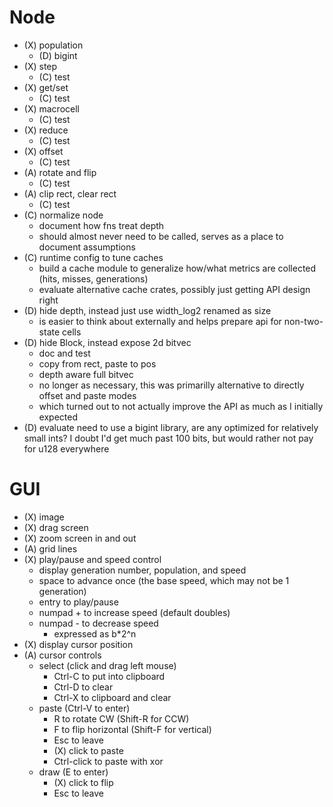 # Node
- (X) population
  - (D) bigint
- (X) step
  - (C) test
- (X) get/set
  - (C) test
- (X) macrocell
  - (C) test
- (X) reduce
  - (C) test
- (X) offset
  - (C) test
- (A) rotate and flip
  - (C) test
- (A) clip rect, clear rect
  - (C) test
- (C) normalize node
  - document how fns treat depth
  - should almost never need to be called, serves as a place to document assumptions
- (C) runtime config to tune caches
  - build a cache module to generalize how/what metrics are collected (hits, misses, generations)
  - evaluate alternative cache crates, possibly just getting API design right
- (D) hide depth, instead just use width_log2 renamed as size
  - is easier to think about externally and helps prepare api for non-two-state cells
- (D) hide Block, instead expose 2d bitvec
  - doc and test
  - copy from rect, paste to pos
  - depth aware full bitvec
  - no longer as necessary, this was primarilly alternative to directly offset and paste modes
  - which turned out to not actually improve the API as much as I initially expected
- (D) evaluate need to use a bigint library, are any optimized for relatively small ints? I doubt I'd get much past 100 bits, but would rather not pay for u128 everywhere
# GUI
- (X) image
- (X) drag screen
- (X) zoom screen in and out
- (A) grid lines
- (X) play/pause and speed control
  - display generation number, population, and speed
  - space to advance once (the base speed, which may not be 1 generation)
  - entry to play/pause
  - numpad + to increase speed (default doubles)
  - numpad - to decrease speed
    - expressed as b*2^n
- (X) display cursor position
- (A) cursor controls
  - select (click and drag left mouse)
    - Ctrl-C to put into clipboard
    - Ctrl-D to clear
    - Ctrl-X to clipboard and clear
  - paste (Ctrl-V to enter)
    - R to rotate CW (Shift-R for CCW)
    - F to flip horizontal (Shift-F for vertical)
    - Esc to leave
    - (X) click to paste
    - Ctrl-click to paste with xor
  - draw (E to enter)
    - (X) click to flip
    - Esc to leave